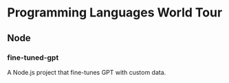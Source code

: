 # Programming Languages World Tour

## Node

### fine-tuned-gpt

A Node.js project that fine-tunes GPT with custom data.
